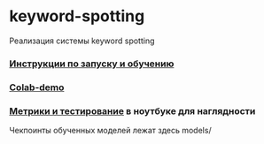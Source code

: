 # keyword-spotting
Реализация системы keyword spotting

### [Инструкции по запуску и обучению](https://github.com/Mr-Patty/keyword-spotting/blob/master/instructions.md)

<!-- ### [Отчет](https://github.com/Mr-Patty/Voice-Activity-Detection/blob/main/Report.pdf) -->

### [Colab-demo](https://github.com/Mr-Patty/keyword-spotting/blob/master/notebooks/Demo_keyword_spotting.ipynb)

<!-- ### [Файл с предсказаниями for_devs](https://github.com/Mr-Patty/Voice-Activity-Detection/blob/main/pred_for_devs.csv) -->

### [Метрики и тестирование](https://github.com/Mr-Patty/keyword-spotting/blob/master/notebooks/Testing.ipynb) в ноутбуке для наглядности

Чекпоинты обученных моделей лежат здесь models/